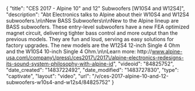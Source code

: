 {
    "title": "CES 2017 - Alpine 10\" and 12\" Subwoofers [W10S4 and W12S4]",
    "description": "Abt Electronics talks to Alpine about their W10S4 and W12S4 subwoofers.\n\nNew BASS Subwoofers\n\nNew to the Alpine lineup are BASS subwoofers. These entry-level subwoofers have a new FEA optimized magnet circuit, delivering tighter bass control and more output than the previous models. They are fun and loud, serving as easy solutions for factory upgrades. The new models are the W12S4 12-inch Single 4 Ohm and the W10S4 10-inch Single 4 Ohm.\n\nLearn more: http:\/\/www.alpine-usa.com\/company\/press\/ces2017\/2017\/alpine-electronics-redesigns-its-sound-system-philosophy-with-alpine-id",
    "videoid": "84825752",
    "date_created": "1483722492",
    "date_modified": "1483727830",
    "type": "captivate",
    "layout": "video",
    "url": "\/v\/ces-2017-alpine-10-and-12-subwoofers-w10s4-and-w12s4\/84825752"
}